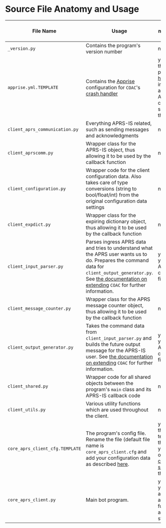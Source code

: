 # Source File Anatomy and Usage

| File Name                       | Usage                                                                                                                                                                                                                               | User modification necessary                                                                                                                                        |
|---------------------------------|-------------------------------------------------------------------------------------------------------------------------------------------------------------------------------------------------------------------------------------|--------------------------------------------------------------------------------------------------------------------------------------------------------------------|
| `_version.py`                   | Contains the program's version number                                                                                                                                                                                               | no                                                                                                                                                                 |
| `apprise.yml.TEMPLATE`          | Contains the [Apprise](https://www.github.com/caronc/apprise) configuration for `COAC`'s [crash handler](configuration_subsections/config_crash_handler.md)                                                                         | yes; rename the file as per [crash handler](configuration_subsections/config_crash_handler.md) instructions and add the Apprise configuration settings to the file |
| `client_aprs_communication.py`  | Everything APRS-IS related, such as sending messages and acknowledgments                                                                                                                                                            | no                                                                                                                                                                 |
| `client_aprscomm.py`            | Wrapper class for the APRS-IS object, thus allowing it to be used by the callback function                                                                                                                                          | no                                                                                                                                                                 |
| `client_configuration.py`       | Wrapper code for the client configuration data. Also takes care of type conversions (string to bool/float/int) from the original configuration data settings                                                                        | no                                                                                                                                                                 |
| `client_expdict.py`             | Wrapper class for the expiring dictionary object, thus allowing it to be used by the callback function                                                                                                                              | no                                                                                                                                                                 |
| `client_input_parser.py`        | Parses ingress APRS data and tries to understand what the APRS user wants us to do. Prepares the command data for `client_output_generator.py`. See [the documentation on extending](extensions.md) `COAC` for further information. | yes; add your custom APRS parser code to this file                                                                                                                 |
| `client_message_counter.py`     | Wrapper class for the APRS message counter object, thus allowing it to be used by the callback function                                                                                                                             | no                                                                                                                                                                 |
| `client_output_generator.py`    | Takes the command data from `client_input_parser.py` and builds the future output message for the APRS-IS user. See [the documentation on extending](extensions.md) `COAC` for further information.                                 | yes; add your custom APRS output code to this file                                                                                                                 |
| `client_shared.py`              | Wrapper code for all shared objects between the program's `main` class and its APRS-IS callback code                                                                                                                                | no                                                                                                                                                                 |
| `client_utils.py`               | Various utility functions which are used throughout the client.                                                                                                                                                                     | no                                                                                                                                                                 |
| `core_aprs_client_cfg.TEMPLATE` | The program's config file. Rename the file (default file name is `core_aprs_client.cfg` and add your configuration data as described [here](configuration.md).                                                                      | yes; rename the file template and then add your very own [configuration settings](configuration.md) to the file                                                    |
| `core_aprs_client.py`           | Main bot program.                                                                                                                                                                                                                   | yes - in case you need to add additional functions and/or startup code.                                                                                            |



